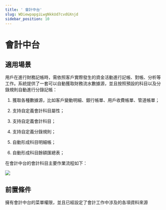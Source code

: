 ```yaml
---
title: ' 會計中台'
slug: WDiewpapgiLwgNkkUd7cvdGXnjd
sidebar_position: 10
---
```



#  會計中台

## 適用場景

用戶在進行財務記帳時，需依照客戶實際發生的資金活動進行記帳、對帳、分析等工作。系統提供了一套可以自動獲取財務流水數據源，並且按照預設的科目以及分錄規則自動進行分錄記帳：

1. 獲取各種數據源，比如客戶變動明細、銀行帳單、用戶收費帳單、管道帳單； 

2. 支持自定義會計科目屬性； 

3. 支持自定義會計科目； 

4. 支持自定義分錄規則； 

5. 自動形成科目明細帳； 

6. 自動形成科目餘額匯總表；

在會計中台的會計科目主要作業流程如下：

<img src="/assets/CEmSb6zcFoxD0kx9FTEck7bnnmh.jpeg" src-width="1716" src-height="1074" align="center"/>

## 前置條件

擁有會計中台的菜單權限，並且已經設定了會計工作中涉及的各項資料來源

